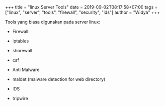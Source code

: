 +++
title = "linux Server Tools"
date = 2019-09-02T08:17:58+07:00
tags = ["linux", "server", "tools", "firewall", "security", "ids"]
author = "Widya"
+++

Tools yang biasa digunakan pada server linux:

* Firewall
 * iptables
 * shorewall
 * csf

* Anti Malware
 * maldet (malware detection for web directory)

* IDS
 * tripwire
